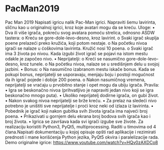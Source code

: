 # PacMan2019
Pac Man 2019
Napisati igricu nalik Pac-Man igrici. Napraviti šemu lavirinta, sličnu kao u originalnoj igrici,
kroz koje avatari mogu da se kreću.
Uloge:
• Dva ili više igrača, pokreću svog avatara pomoću strelica, odnosno ASDW
tastera:
o Kreću se gore-dole-levo-desno, kroz lavirint.
o Svaki igrač skuplja poene prelazeći preko kružića, koji potom nestaje.
o Na početku nivoa igrači se nalaze u ćoškovima lavirinta. Kružić nosi 10
poena.
o Svaki igrač ima 3 života po nivou. Kada izgubi život igrač se pojavi na
istom mestu odakle je započeo nivo.
• Neprijatelji:
o Kreći se nasumično gore-dole-levo-desno, kroz tunele.
o Na početku nivoa, nalaze se u središnjem delu u svojoj jazbini.
• Bonus:
o Na nasumično izabranom mestu iskače bonus. Kada se pokupi bonus,
neprijatelji se usporavaju, menjaju boju i postoji mogućnost da ih igrač
pojede i dobije 200 poena.
o Nakon nasumičnog vremena, neprijatelji se vraćaju u prvobitno stanje i
opet mogu da ubiju igrača.
Pravila:
• Igra se beskonačno nivoa (prihvatljivo je napraviti jedan nivo koji se igra
beskonačno mnogo puta).
• Ukoliko neprijatelj dodirne igrača, on gubi život.
• Nakon svakog nivoa neprijatelji se brže kreću.
• Za prelaz na sledeći nivo potrebno je uništiti sve neprijatelje i proći kroz neki od
izlaza iz lavirinta.
• Pobednik je igrač koji nakon gubitka svih života igrača ima najveći broj poena.
• Prikazivati u gornjem delu ekrana broj bodova svih igrača kao i broj života.
• Igrica se završava kada svi igrači izgube sve živote.
Za realizaciju koristiti Python3, PyQt5, multiprocessing. Raditi u timovima od 4
člana.Napisati dokumentaciju u kojoj opisuje opšti rad aplikacije i rezimirati prednosti i
mane korišćenja Python jezika, PyQt5 okvira i paralelizacije rada.
Demo originalne igrice: https://www.youtube.com/watch?v=HQv0zAXDCo8
